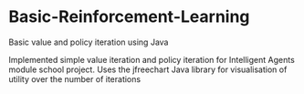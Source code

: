 # Basic-Reinforcement-Learning
Basic value and policy iteration using Java

Implemented simple value iteration and policy iteration for Intelligent Agents module school project. 
Uses the jfreechart Java library for visualisation of utility over the number of iterations







